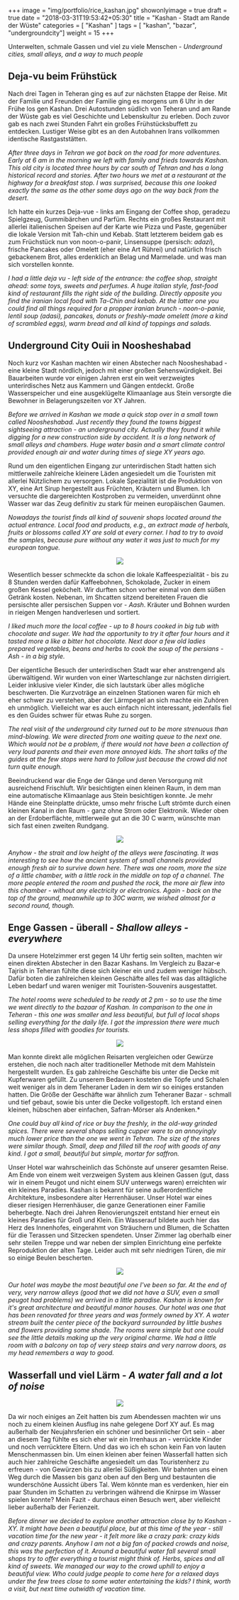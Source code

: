 +++
image = "img/portfolio/rice_kashan.jpg"
showonlyimage = true
draft = true
date = "2018-03-31T19:53:42+05:30"
title = "Kashan -  Stadt am Rande der Wüste"
categories = [ "Kashan" ]
tags = [ "kashan", "bazar", "undergroundcity"]
weight = 15
+++

Unterwelten, schmale Gassen und viel zu viele Menschen - *Underground cities, small alleys, and a way to much people* 

<!--more-->

## Deja-vu beim Frühstück 
Nach drei Tagen in Teheran ging es auf zur nächsten Etappe der Reise. Mit der Familie und Freunden
der Familie ging es morgens um 6 Uhr in der Frühe los gen Kashan. 
Drei Autostunden südlich von Teheran und am Rande der Wüste gab es viel Geschichte und Lebenskultur zu erleben. Doch zuvor gab es nach zwei Stunden Fahrt ein großes Frühstücksbuffett zu entdecken. Lustiger Weise gibt es an den Autobahnen Irans vollkommen identische Rastgaststätten. 

*After three days in Tehran we got back on the road for more adventures. Early at 6 am in the morning we left with family and frieds towards Kashan. This old city is located three hours by car south of Tehran and has a long historical record and stories. After two hours we met at a restaurant at the highway for a breakfast stop. I was surprised, because this one looked exactly the same as the other some days ago on the way back from the desert.*

Ich hatte ein kurzes Deja-vue - links am Eingang der Coffee shop, geradezu Spielgzeug, Gummibärchen und Parfüm. Rechts ein großes Restaurant mit allerlei italienischen Speisen auf der Karte wie Pizza und Paste, gegenüber die lokale Version mit Tah-chin und Kebab. Statt letzterem beidem gab es zum Früchstück nun von noon-o-panir, Linsensuppe (persisch: *adazi*), frische Pancakes oder Omelett (eher eine Art Rührei) und natürlich frisch gebackenem Brot, alles erdenklich an Belag und Marmelade. und was man sich vorstellen konnte. 

*I had a little deja vu - left side of the entrance: the coffee shop, straight ahead: some toys, sweets and perfumes. A huge italian style, fast-food kind of restaurant fills the right side of the building. Directly opposite you find the iranian local food with Ta-Chin and kebab. At the latter one you could find all things required for a propper iranian brunch - noon-o-panie, lentil soup (adasi), pancakes, donuts or freshly-made omelett (more a kind of scrambled eggs), warm bread and all kind of toppings and salads.*


## Underground City Ouii in Noosheshabad

Noch kurz vor Kashan machten wir einen Abstecher nach Noosheshabad - eine kleine Stadt nördlich, jedoch mit einer großen Sehenswürdigkeit. Bei Bauarbeiten wurde vor einigen Jahren erst ein weit verzweigtes unterirdisches Netz aus Kammern und Gängen entdeckt. Große Wasserspeicher und eine ausgeklügelte Klimaanlage aus Stein versorgte die Bewohner in Belagerungszeiten vor XY Jahren. 

*Before we arrived in Kashan we made a quick stop over in a small town called Noosheshabad. Just recently they found the towns biggest sightseeing attraction - an underground city. Actually they found it while digging for a new construction side by accident. It is a long network of small alleys and chambers. Huge water basin and a smart climate control provided enough air and water during times of siege XY years ago.*

Rund um den eigentlichen Eingang zur unterirdischen Stadt hatten sich mittlerweile zahlreiche kleinere Läden angesiedelt um die Touristen mit allerlei Nützlichem zu versorgen. Lokale Spezialität ist die Produktion von XY, eine Art Sirup hergestellt aus Früchten, Kräutern und Blumen. Ich versuchte die dargereichten Kostproben zu vermeiden, unverdünnt ohne Wasser war das Zeug definitiv zu stark für meinen europäischen Gaumen. 

*Nowadays the tourist finds all kind of souvenir shops located around the actual entrance. Local food and products, e.g., an extract made of herbals, fruits or blossoms called XY are sold at every corner. I had to try to avoid the samples, because pure without any water it was just to much for my european tongue.*

<p align="center">
  <img src="/img/portfolio/Noosheshabad.png">
</p>

Wesentlich besser schmeckte da schon die lokale Kaffeespezialität - bis zu 8 Stunden werden dafür Kaffeebohnen, Schokolade, Zucker in einem großen Kessel geköchelt. Wir durften schon vorher einmal von dem süßen Getränk kosten. Nebenan, im Shcatten sitzend bereiteten Frauen die persischte aller persischen Suppen vor - *Aash*. Kräuter und Bohnen wurden in rieigen Mengen handverlesen und sortiert. 

*I liked much more the local coffee - up to 8 hours cooked in big tub with chocolate and suger. We had the opportunity to try it after four hours and it tasted more a like a bitter hot chocolate. Next door a few old ladies prepared vegetables, beans and herbs to cook the soup of the persians - Ash - in a big style.*

Der eigentliche Besuch der unterirdischen Stadt war eher anstrengend als überwältigend. Wir wurden von einer Warteschlange zur nächsten dirrigiert. Leider inklusive vieler Kinder, die sich lautstark über alles mögliche beschwerten. Die Kurzvoträge an einzelnen Stationen waren für mich eh eher schwer zu verstehen, aber der Lärmpegel an sich machte ein Zuhören eh unmöglich. Vielleicht war es auch einfach nicht interessant, jedenfalls fiel es den Guides schwer für etwas Ruhe zu sorgen.

*The real visit of the underground city turned out to be more strenuous than mind-blowing. We were directed from one waiting queue to the next one. Which would not be a problem, if there would not have been a collection of very loud parents and their even more annoyed kids. The short talks of the guides at the few stops were hard to follow just because the crowd did not turn quite enough.*

Beeindruckend war die Enge der Gänge und deren Versorgung mit ausreichend Frischluft. Wir besichtigten einen kleinen Raum, in dem man eine automatische Klimaanlage aus Stein besichtigen konnte. Je mehr Hände eine Steinplatte drückte, umso mehr frische Luft strömte durch einen kleinen Kanal in den Raum - ganz ohne Strom oder Elektronik. Wieder oben an der Erdoberflächte, mittlerweile gut an die 30 C warm, wünschte man sich fast einen zweiten Rundgang.

<p align="center">
  <img src="/img/portfolio/Noosheshabad_2.png">
</p>

*Anyhow - the strait and low height of the alleys were fascinating. It was interesting to see how the ancient system of small channels provided enough fresh air to survive down here. There was one room, more the size of a little chamber, with a little rock in the middle on top of a channel. The more people entered the room and pushed the rock, the more air flew into this chamber - without any electricity or electronics. Again - back on the top of the ground, meanwhile up to 30C warm, we wished almost for a second round, though.*

## Enge Gassen - überall - *Shallow alleys - everywhere*

Da unsere Hotelzimmer erst gegen 14 Uhr fertig sein sollten, machten wir einen direkten Abstecher in den Bazar Kashans. Im Vergleich zu Bazar-e Tajrish in Teheran fühlte diese sich kleiner ein und zudem weniger hübsch. Dafür boten die zahlreichen kleinen Geschäfte alles feil was das alltägliche Leben bedarf und waren weniger mit Touristen-Souvenirs ausgestattet.

*The hotel rooms were scheduled to be ready at 2 pm - so to use the time we went directly to the bazaar of Kashan. In comparison to the one in Teheran - this one was smaller and less beautiful, but full of local shops selling everything for the daily life. I got the impression there were much less shops filled with goodies for tourists.*

<p align="center">
  <img src="/img/portfolio/Kashan_bazar.png">
</p>

Man konnte direkt alle möglichen Reisarten vergleichen oder Gewürze erstehen, die noch nach alter traditioneller Methode mit dem Mahlstein hergestellt wurden. Es gab zahlreiche Geschäfte bis unter die Decke mit Kupferwaren gefüllt. Zu unserem Bedauern kosteten die Töpfe und Schalen weit weniger als in dem Teheraner Laden in dem wir so einiges erstanden hatten. Die Größe der Geschäfte war ähnlich zum Teheraner Bazar - schmall und tief gebaut, sowie bis unter die Decke vollgestopft. Ich erstand einen kleinen, hübschen aber einfachen, Safran-Mörser als Andenken.*

*One could buy all kind of rice or buy the freshly, in the old-way grinded spices. There were several shops selling cupper ware to an annoyingly much lower price than the one we went in Tehran. The size of the stores were similar though. Small, deep and filled till the roof with goods of any kind. I got a small, beautiful but simple, mortar for saffron.*

Unser Hotel war wahrscheinlich das Schönste auf unserer gesamten Reise. Am Ende von einem weit verzweigen System aus kleinen Gassen (gut, dass wir in einem Peugot und nicht einem SUV unterwegs waren) erreichten wir ein kleines Paradies. Kashan is bekannt für seine außerordentliche Architekture, insbesondere alter Herrenhäuser. Unser Hotel war eines dieser riesigen Herrenhäuser, die ganze Generationen einer Familie beherbegte. Nach drei Jahren Renovierungszeit entstand hier erneut ein kleines Paradies für Groß und Klein. Ein Wasserauf bildete auch hier das Herz des Innenhofes, eingerahmt von Sträuchern und Blumen, die Schatten für die Terassen und Sitzecken spendeten. Unser Zimmer lag oberhalb einer sehr steilen Treppe und war neben der simplen Einrichtung eine perfekte Reproduktion der alten Tage. Leider auch mit sehr niedrigen Türen, die mir so einige Beulen bescherten. 

<p align="center">
  <img src="/img/portfolio/Kashan_hotel.png">
</p>

*Our hotel was maybe the most beautiful one I've been so far. At the end of very, very narrow alleys (good that we did not have a SUV, even a small peugot had problems) we arrived in a little paradise. Kashan is known for it's great architecture and beautiful manor houses. Our hotel was one that has been renovated for three years and was formely owned by XY. A water stream built the center piece of the backyard surrounded by little bushes and flowers providing some shade. The rooms were simple but one could see the little details making up the very original charme. We had a little room with a balcony on top of very steep stairs and very narrow doors, as my head remembers a way to good.*

## Wasserfall und viel Lärm - *A water fall and a lot of noise*

<p align="center">
  <img src="/img/portfolio/view_crazyvillage.jpg">
</p>

Da wir noch einiges an Zeit hatten bis zum Abendessen machten wir uns noch zu einem kleinen Ausflug ins nahe gelegene Dorf XY auf. Es mag außerhalb der Neujahrsferien ein schöner und besinnlicher Ort sein - aber an diesem Tag fühlte es sich eher wir ein Irrenhaus an - verrückte Kinder und noch verrücktere Eltern. Und das wo ich eh schon kein Fan von lauten Menschenmassen bin. Um einen kleinen aber feinen Wasserfall hatten sich auch hier zahlreiche Geschäfte angesiedelt um das Touristenherz zu erfreuen - von Gewürzen bis zu allerlei Süßigkeiten. Wir bahnten uns einen Weg durch die Massen bis ganz oben auf den Berg und bestaunten die wunderschöne Aussicht übers Tal. Wem könnte man es verdenken, hier ein paar Stunden im Schatten zu verbringen während die Knirpse im Wasser spielen konnte? Mein Fazit - durchaus einen Besuch wert, aber vielleicht lieber außerhalb der Ferienzeit.

*Before dinner we decided to explore another attraction close by to Kashan - XY. It might have been a beautiful place, but at this time of the year - still vacation time for the new year - it felt more like a crazy park: crazy kids and crazy parents. Anyhow I am not a big fan of packed crowds and noise, this was the perfection of it. Around a beautiful water fall several small shops try to offer everything a tourist might think of. Herbs, spices and all kind of sweets. We managed our way to the crowd uphill to enjoy a beautiful view. Who could judge people to come here for a relaxed days under the few trees close to some water entertaining the kids? I think, worth a visit, but next time outwidth of vacation time.*

